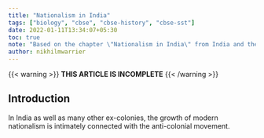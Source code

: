 ```yaml
---
title: "Nationalism in India"
tags: ["biology", "cbse", "cbse-history", "cbse-sst"]
date: 2022-01-11T13:34:07+05:30
toc: true
note: "Based on the chapter \"Nationalism in India\" from India and the Contemporary World II, NCERT"
author: nikhilmwarrier
---
```


{{< warning >}}
__THIS ARTICLE IS INCOMPLETE__
{{< /warning >}}

## Introduction  
In India as well as many other ex-colonies, the growth of modern nationalism is intimately connected with the anti-colonial movement.